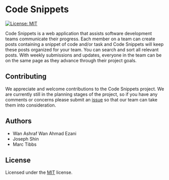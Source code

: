 # Code Snippets

[![License: MIT](https://img.shields.io/badge/License-MIT-yellow.svg)](https://opensource.org/licenses/MIT)

Code Snippets is a web application that assists software development teams communicate their progress. Each member on a team can create posts containing a snippet of code and/or task and Code Snippets will keep these posts organized for your team. You can search and sort all relevant posts. With weekly submissions and updates, everyone in the team can be on the same page as they advance through their project goals.


## Contributing
We appreciate and welcome contributions to the Code Snippets project. We are currently still in the planning stages of the project, so if you have any comments or concerns please submit an [issue](https://github.com/josephshin93/codesnippets/issues) so that our team can take them into consideration.


## Authors
* Wan Ashraf Wan Ahmad Ezani
* Joseph Shin
* Marc Tibbs


## License
Licensed under the [MIT](LICENSE) license.
